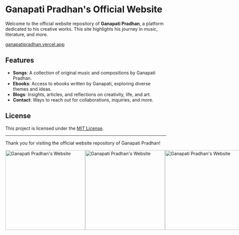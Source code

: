 # Ganapati Pradhan's Official Website

Welcome to the official website repository of **Ganapati Pradhan**, a platform dedicated to his creative works. This site highlights his journey in music, literature, and more.

[ganapatipradhan.vercel.app](https://ganapatipradhan.vercel.app)

## Features

- **Songs**: A collection of original music and compositions by Ganapati Pradhan.
- **Ebooks**: Access to ebooks written by Ganapati, exploring diverse themes and ideas.
- **Blogs**: Insights, articles, and reflections on creativity, life, and art.
- **Contact**: Ways to reach out for collaborations, inquiries, and more.

## License

This project is licensed under the [MIT License](LICENSE).

---

Thank you for visiting the official website repository of Ganapati Pradhan!


<div style="display: flex; justify-content: space-around;">
  <img src="https://ganapatipradhan.vercel.app/images/macbook-pro.webp" alt="Ganapati Pradhan's Website" height="250px" />
  <img src="https://ganapatipradhan.vercel.app/images/iphone-15.webp" alt="Ganapati Pradhan's Website" height="250px" />
  <img src="https://ganapatipradhan.vercel.app/images/ipad.webp" alt="Ganapati Pradhan's Website" height="250px" />
</div>
